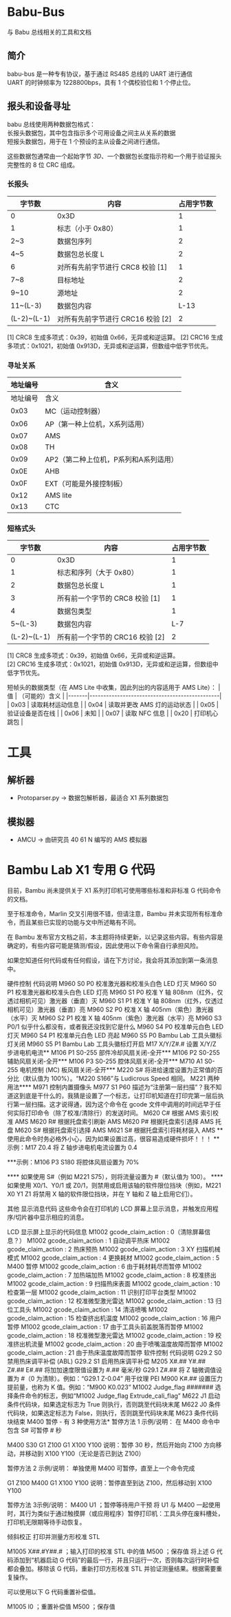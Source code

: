 # Babu-Bus
与 Babu 总线相关的工具和文档

## 简介
babu-bus 是一种专有协议，基于通过 RS485 总线的 UART 进行通信<br>
UART 的时钟频率为 1228800bps，具有 1 个偶校验位和 1 个停止位。

## 报头和设备寻址
babu 总线使用两种数据包格式：<br>
长报头数据包，其中包含指示多个可用设备之间主从关系的数据<br>
短报头数据包，用于在 1 个预设的主从设备之间进行通信。

这些数据包通常由一个起始字节 _3D_、一个数据包长度指示符和一个用于验证报头完整性的 8 位 CRC 组成。<br>

### 长报头

| 字节数 | 内容 | 占用字节数 |
|-------------|----------------------------------|----------------|
| 0 | 0x3D | 1 |
| 1 | 标志（小于 0x80）| 1 |
| 2~3 | 数据包序列 | 2 |
| 4~5 | 数据包总长度 L | 2 |
| 6 | 对所有先前字节进行 CRC8 校验 [1] | 1 |
| 7~8 | 目标地址 | 2 |
| 9~10 | 源地址 | 2 |
| 11~(L-3) | 数据包内容 | L-13 |
| (L-2)~(L-1) | 对所有先前字节进行 CRC16 校验 [2] | 2 |

[1] CRC8 生成多项式：0x39，初始值 0x66，无异或和逆运算。
[2] CRC16 生成多项式：0x1021，初始值 0x913D，无异或和逆运算，但数组中低字节优先。

### 寻址关系

|地址编号 | 含义 |
|----------------|------------------------------------------------------------------------------|
| 地址编号 | 含义 |
| 0x03 | MC（运动控制器）|
| 0x06 | AP（第一种上位机，X系列适用）|
| 0x07 | AMS |
| 0x08 | TH |
| 0x09 | AP2（第二种上位机，P系列和A系列适用）|
| 0x0E | AHB |
| 0x0F | EXT（可能是外接控制板）|
| 0x12 | AMS lite |
| 0x13 | CTC |

### 短格式头

| 字节数 | 内容 | 占用字节数 |
|-------------|--------------------------------------|----------------|
| 0 | 0x3D | 1 |
| 1 |标志和序列（大于 0x80）| 1 |
| 2 | 数据包总长度 L | 1 |
| 3 | 所有前一个字节的 CRC8 校验 [1] | 1 |
| 4 | 数据包类型 | 1 |
| 5~(L-3) | 数据包内容 | L-7 |
| (L-2)~(L-1) | 所有前一个字节的 CRC16 校验 [2] | 2 |

[1] CRC8 生成多项式：0x39，初始值 0x66，无异或和逆运算。<br>
[2] CRC16 生成多项式：0x1021，初始值 0x913D，无异或和逆运算，但数组中低字节优先。<br>

短帧头的数据类型（在 AMS Lite 中收集，因此列出的内容适用于 AMS Lite）：
| 值 | （可能的）含义 |
|-------|-----------------------------------------------|
| 0x03 | 读取耗材运动信息 |
| 0x04 | 读取并更改 AMS 灯的运动状态 |
| 0x05 | 验证设备是否在线 |
| 0x06 | 未知 |
| 0x07 | 读取 NFC 信息 |
| 0x20 | 打印机心跳包 |

# 工具
## 解析器
- Protoparser.py -> 数据包解析器，最适合 X1 系列数据包
## 模拟器
- AMCU -> 由研究员 40 61 N 编写的 AMS 模拟器
# Bambu Lab X1 专用 G 代码
目前，Bambu 尚未提供关于 X1 系列打印机可使用哪些标准和非标准 G 代码命令的文档。

至于标准命令，Marlin 交叉引用很不错，但请注意，Bambu 并未实现所有标准命令，而且某些已实现的功能与文中所述略有不同。

在 Bambu 发布官方文档之前，本主题将持续更新，以记录这些内容。有些内容是确定的，有些内容可能是猜测/假设，因此使用以下命令需自行承担风险。

如果您知道任何代码或有任何假设，请在下方讨论，我会将其添加到第一条消息中。

硬件控制
代码说明
M960 S0 P0 校准激光器和校准头白色 LED 灯灭
M960 S0 P1 校准激光器和校准头白色 LED 灯亮
M960 S1 P0 校准 Y 轴 808nm（红外，仅透过相机可见）激光器（垂直）灭
M960 S1 P1 校准 Y 轴 808nm（红外，仅透过相机可见）激光器（垂直）亮
M960 S2 P0 校准 X 轴 405nm（紫色）激光器（水平）灭
M960 S2 P1 校准 X 轴 405nm（紫色）激光器（水平）亮
M960 S3 P0/1 似乎什么都没有，或者我还没找到它是什么
M960 S4 P0 校准单元白色 LED 灯灭
M960 S4 P1 校准单元白色 LED 亮起
M960 S5 P0 Bambu Lab 工具头徽标灯关闭
M960 S5 P1 Bambu Lab 工具头徽标灯开启
M17 X/Y/Z#.# 设置 X/Y/Z 步进电机电流**
M106 P1 S0-255 部件冷却风扇关闭-全开***
M106 P2 S0-255 辅助风扇关闭-全开***
M106 P3 S0-255 腔体风扇关闭-全开***
M710 A1 S0-255 电机控制 (MC) 板风扇关闭-全开***
M220 S# 将进给速度设置为正常值的百分比（默认值为 100%）。“M220 S166”与 Ludicrous Speed 相同。
M221 两种用法****
M971 控制内置摄像头
M977 S1 P60 描述为“注册第一层扫描”？我不知道这到底是干什么的，我猜是设置了一个标志，让打印机知道在打印完第一层后执行第一层扫描。这才说得通，因为这个命令在 gcode 文件中调用的时间远早于任何实际打印命令（除了校准/清除行）的发送时间。
M620 C# 根据 AMS 索引校准 AMS
M620 R# 根据托盘索引刷新 AMS
M620 P# 根据托盘索引选择 AMS 托盘
M620 S# 根据托盘索引选择 AMS
M621 S# 根据托盘索引将耗材装入 AMS
**使用此命令时务必格外小心，因为如果设置过高，很容易造成硬件损坏！！！
**示例：M17 Z0.4 将 Z 轴步进电机电流设置为 0.4

***示例：M106 P3 S180 将腔体风扇设置为 70%

**** 如果使用 S#（例如 M221 S75），则将流量设置为 #（默认值为 100）。
**** 如果使用 X0/1、Y0/1 或 Z0/1，则禁用或启用该轴的软件限位挡块（例如，M221 X0 Y1 Z1 将禁用 X 轴的软件限位挡块，并在 Y 轴和 Z 轴上启用它们）。

其他
显示消息代码
这些命令会在打印机的 LCD 屏幕上显示消息，并触发应用程序/切片器中显示相应的消息。

LCD 显示屏上显示的代码信息
M1002 gcode_claim_action : 0（清除屏幕信息？）
M1002 gcode_claim_action : 1 自动调平热床
M1002 gcode_claim_action : 2 热床预热
M1002 gcode_claim_action : 3 XY 扫描机械模式
M1002 gcode_claim_action : 4 更换耗材
M1002 gcode_claim_action : 5 M400 暂停
M1002 gcode_claim_action : 6 由于耗材耗尽而暂停
M1002 gcode_claim_action : 7 加热端加热
M1002 gcode_claim_action : 8 校准挤出
M1002 gcode_claim_action : 9 扫描热床表面
M1002 gcode_claim_action : 10 检查第一层
M1002 gcode_claim_action : 11 识别打印平台类型
M1002 gcode_claim_action : 12 校准微型激光雷达
M1002 gcode_claim_action : 13 归位工具头
M1002 gcode_claim_action : 14 清洁喷嘴
M1002 gcode_claim_action : 15 检查挤出机温度
M1002 gcode_claim_action : 16 用户暂停
M1002 gcode_claim_action : 17 由于工具头前盖脱落而暂停
M1002 gcode_claim_action : 18 校准微型激光雷达
M1002 gcode_claim_action : 19 校准挤出机流量
M1002 gcode_claim_action : 20 由于喷嘴温度故障而暂停
M1002 gcode_claim_action : 21 由于热床温度故障而暂停
软件控制
代码说明
G29.2 S0 禁用热床调平补偿 (ABL)
G29.2 S1 启用热床调平补偿
M205 X#.## Y#.## Z#.## E#.## 将加加速度限值设置为 #.## 毫米/秒
G29.1 Z#.## 将 Z 轴微调值设置为 #（0 为清除）。例如：“G29.1 Z-0.04” 用于纹理 PEI
M900 K#.## 设置压力提前量，也称为 K 值。例如：“M900 K0.023”
M1002 Judge_flag ####### 选择条件命令的标志，例如“M1002 Judge_flag Extrude_cali_flag”
M622 J1 启动条件代码块，如果选定标志为 True 则执行，否则跳至代码块末尾
M622 J0 条件代码块，如果选定标志为 False，则执行，否则跳至代码块末尾
M623 条件代码块结束
M400 暂停 ​​- 有 3 种使用方法*
暂停方法 1 示例/说明：
在 M400 命令中包含 S# 可暂停 # 秒

M400 S30
G1 Z100
G1 X100 Y100
说明：暂停 30 秒，然后开始向 Z100 方向移动，并移动到 X100 Y100（无论是否已到达 Z100）

暂停方法 2 示例/说明：
单独使用 M400 可暂停，直至上一个命令完成

G1 Z100
M400
G1 X100 Y100
说明：暂停直至到达 Z100，然后移动到 X100 Y100

暂停方法 3示例/说明：
M400 U1 ；暂停等待用户干预
将 U1 与 M400 一起使用时，其行为类似于通过触摸屏（或应用程序）暂停打印机：工具头停在废料槽处，打印机无限期等待手动恢复。

倾斜校正
打印并测量方形校准 STL

M1005 X##.#Y##.# ；输入打印的校准 STL 中的值
M500 ；保存值
将上述 G 代码添加到“机器启动 G 代码”的最后一行，并且只运行一次，否则每次运行时补偿都会叠加。移除该 G 代码，重新打印方形校准 STL 并验证测量结果。根据需要重复操作。

可以使用以下 G 代码重置补偿值。

M1005 I0 ；重置补偿值
M500 ；保存值

